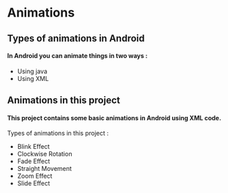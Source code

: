 # Animations
## Types of animations in Android
#### In Android you can animate things in two ways :
* Using java
* Using XML

## Animations in this project
#### This project contains some basic animations in Android using XML code.
Types of animations in this project :
* Blink Effect
* Clockwise Rotation
* Fade Effect
* Straight Movement
* Zoom Effect
* Slide Effect